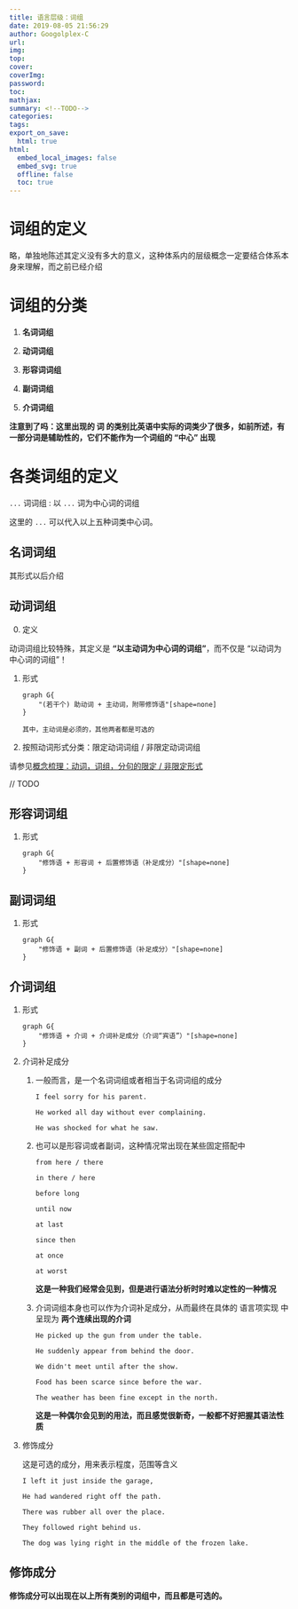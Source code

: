 ```yaml
---
title: 语言层级：词组
date: 2019-08-05 21:56:29
author: Googolplex-C
url: 
img: 
top: 
cover: 
coverImg: 
password: 
toc: 
mathjax: 
summary: <!--TODO-->
categories: 
tags:
export_on_save:
  html: true
html:
  embed_local_images: false
  embed_svg: true
  offline: false
  toc: true
---
```


# 词组的定义

略，单独地陈述其定义没有多大的意义，这种体系内的层级概念一定要结合体系本身来理解，而之前已经介绍

# 词组的分类

1. **名词词组**

2. **动词词组**

3. **形容词词组**

4. **副词词组**

5. **介词词组**


**注意到了吗：这里出现的 词 的类别比英语中实际的词类少了很多，如前所述，有一部分词是辅助性的，它们不能作为一个词组的 “中心” 出现**

# 各类词组的定义

`...` 词词组
:    以 `...` 词为中心词的词组

这里的 `...` 可以代入以上五种词类中心词。

## 名词词组

其形式以后介绍

## 动词词组

0. 定义

动词词组比较特殊，其定义是 **“以主动词为中心词的词组”**，而不仅是 “以动词为中心词的词组”！

1. 形式

    ```viz{align=center}
    graph G{
        "(若干个) 助动词 + 主动词，附带修饰语"[shape=none]
    }

    其中，主动词是必须的，其他两者都是可选的

2. 按照动词形式分类：限定动词词组 / 非限定动词词组

请参见[概念梳理：动词，词组，分句的限定 / 非限定形式](../Finite_and_non_Finite/Finite_and_non_Finite.html)

// TODO

## 形容词词组

1. 形式

    ```viz{align=center}
    graph G{
        "修饰语 + 形容词 + 后置修饰语（补足成分）"[shape=none]
    }

## 副词词组

1. 形式

    ```viz{align=center}
    graph G{
        "修饰语 + 副词 + 后置修饰语（补足成分）"[shape=none]
    }

## 介词词组

1. 形式

    ```viz{align=center}
    graph G{
        "修饰语 + 介词 + 介词补足成分（介词“宾语”）"[shape=none]
    }

2. 介词补足成分

    1. 一般而言，是一个名词词组或者相当于名词词组的成分

        ```
        I feel sorry for his parent.

        He worked all day without ever complaining.

        He was shocked for what he saw.
        ```

    2. 也可以是形容词或者副词，这种情况常出现在某些固定搭配中

        ```
        from here / there

        in there / here

        before long 
    
        until now

        at last 

        since then

        at once

        at worst
        ```

        **这是一种我们经常会见到，但是进行语法分析时时难以定性的一种情况**

    3. 介词词组本身也可以作为介词补足成分，从而最终在具体的 语言项实现 中呈现为 **两个连续出现的介词**

        ```
        He picked up the gun from under the table.

        He suddenly appear from behind the door.

        We didn't meet until after the show.

        Food has been scarce since before the war.

        The weather has been fine except in the north.
        ```

        **这是一种偶尔会见到的用法，而且感觉很新奇，一般都不好把握其语法性质**

3. 修饰成分

    这是可选的成分，用来表示程度，范围等含义

    ```
    I left it just inside the garage,

    He had wandered right off the path.

    There was rubber all over the place.

    They followed right behind us.

    The dog was lying right in the middle of the frozen lake.
    ```
## 修饰成分

**修饰成分可以出现在以上所有类别的词组中，而且都是可选的。**